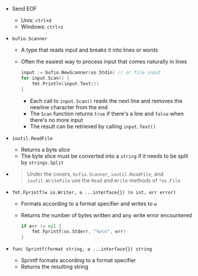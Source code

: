 - Send EOF
    - Unix: `ctrl+d`
    - Windows: `ctrl+z`
- `bufio.Scanner`
    - A type that reads input and breaks it into lines or words
    - Often the easiest way to process input that comes naturally in lines

        ```go
        input := bufio.NewScanner(os.Stdin) // or file input
        for input.Scan() {
            fmt.Println(input.Text())
        }
        ```

        - Each call to `input.Scan()` reads the next line and removes the newline character from the end
        - The `Scan` function returns `true` if there's a line and `false` when there's no more input
        - The result can be retrieved by calling `input.Text()`
- `ioutil.ReadFile`
    - Returns a byte slice
    - The byte slice must be converted into a `string` if it needs to be split by `strings.Split`
- > Under the covers, `bufio.Scanner`, `ioutil.ReadFile`, and `ioutil.WriteFile` use the `Read` and `Write` methods of `*os.File`
- `fmt.Fprintf(w io.Writer, a ...interface{}) (n int, err error)`
    - Formats according to a format specifier and writes to `w`
    - Returns the number of bytes written and any write error encountered

        ```go
        if err != nil {
            fmt.Fprintf(os.Stderr, "%v\n", err)
        }
        ```

- `func Sprintf(format string, a ...interface{}) string`
    - Sprintf formats according to a format specifier
    - Returns the resulting string